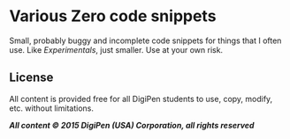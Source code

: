 # Various Zero code snippets

Small, probably buggy and incomplete code snippets for things that I often use. Like *Experimentals*, just smaller. Use at your own risk.

## License

All content is provided free for all DigiPen students to use, copy, modify, etc. without limitations.

***All content © 2015 DigiPen (USA) Corporation, all rights reserved***


